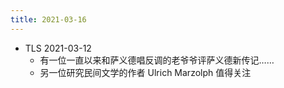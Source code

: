 ```yaml
---
title: 2021-03-16
---
```


- TLS 2021-03-12
    - 有一位一直以来和萨义德唱反调的老爷爷评萨义德新传记……
    - 另一位研究民间文学的作者 Ulrich Marzolph 值得关注